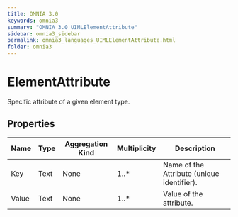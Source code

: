 ```yaml
---
title: OMNIA 3.0
keywords: omnia3
summary: "OMNIA 3.0 UIMLElementAttribute"
sidebar: omnia3_sidebar
permalink: omnia3_languages_UIMLElementAttribute.html
folder: omnia3
---
```


# ElementAttribute
Specific attribute of a given element type.
## Properties
|Name|Type|Aggregation Kind|Multiplicity|Description|
|--|--|--|--|--|
|Key|Text|None|1..*|Name of the Attribute (unique identifier).|
|Value|Text|None|1..*|Value of the attribute.|

